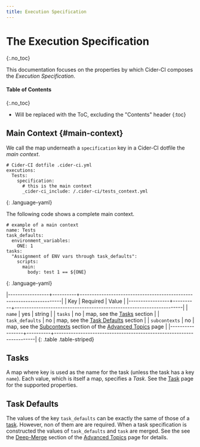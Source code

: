 ```yaml
---
title: Execution Specification
---
```


# The Execution Specification
{:.no_toc}

This documentation focuses on the properties by which
Cider-CI composes the _Execution Specification_.


#### Table of Contents 
{:.no_toc}
* Will be replaced with the ToC, excluding the "Contents" header
{:toc}


## Main Context {#main-context}

We call the map underneath a `specification` key in a Cider-CI dotfile the _main
context_. 

    # Cider-CI dotfile .cider-ci.yml
    executions:
      Tests: 
        specification: 
          # this is the main context
          _cider-ci_include: /.cider-ci/tests_context.yml
  {: .language-yaml}


The following code shows a complete main context. 

    # example of a main context 
    name: Tests 
    task_defaults: 
      environment_variables: 
        ONE: 1
    tasks:
      "Assignment of ENV vars through task_defaults": 
        scripts: 
          main:
            body: test 1 == ${ONE}
  {: .language-yaml}

|-----------------+----------+----------------------------------------------------------------------|
| Key             | Required | Value                                                                |
|-----------------+----------+----------------------------------------------------------------------|
| `name`          | yes      | string                                                               |
| `tasks`         | no       | map, see the [Tasks][] section                                       |
| `task_defaults` | no       | map, see the [Task Defaults][] section                               |
| `subcontexts`   | no       | map, see the [Subcontexts][] section of the [Advanced Topics][] page |
|-----------------+----------+----------------------------------------------------------------------|
{: .table .table-striped}

## Tasks 

A map where key is used as the name for the task (unless the task has a key
`name`). Each value, which is itself a map, specifies a _Task_. See the
[Task][] page for the supported properties. 

## Task Defaults 

The values of the key `task_defaults` can be exactly the same of those of
a [task][].  However, non of them are are required.  When a task specification
is constructed the values of `task_defaults` and `task` are merged. See the see
the [Deep-Merge][] section of the [Advanced Topics][] page for details.

  [Advanced Topics]: ../advanced.html
  [Bash Demo Project]: https://github.com/cider-ci/cider-ci_demo-project-bash
  [Deep-Merge]: ../advanced.html#deep-merge
  [Execution properties]: #execution-properties
  [Subcontexts]: #subcontexts
  [Subcontexts]: ../advanced.html#subcontexts
  [Task Defaults]: #task-defaults
  [Task]: ../task.html
  [Tasks]: #tasks
  [submodule example]: https://github.com/cider-ci/cider-ci_demo-project-bash/blob/master/.cider-ci/shared/submodule_context.yml
